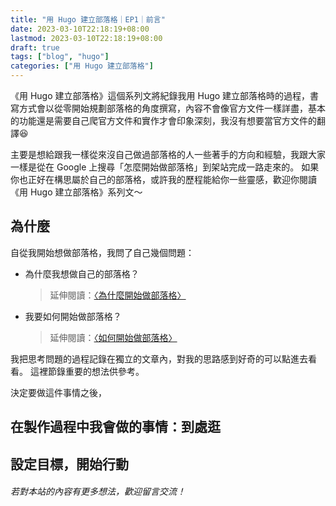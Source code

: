 ```yaml
---
title: "用 Hugo 建立部落格｜EP1｜前言"
date: 2023-03-10T22:18:19+08:00
lastmod: 2023-03-10T22:18:19+08:00
draft: true
tags: ["blog", "hugo"]
categories: ["用 Hugo 建立部落格"]
---
```


《用 Hugo 建立部落格》這個系列文將紀錄我用 Hugo 建立部落格時的過程，書寫方式會以從零開始規劃部落格的角度撰寫，內容不會像官方文件一樣詳盡，基本的功能還是需要自己爬官方文件和實作才會印象深刻，我沒有想要當官方文件的翻譯😆

主要是想給跟我一樣從來沒自己做過部落格的人一些著手的方向和經驗，我跟大家一樣是從在 Google 上搜尋「怎麼開始做部落格」到架站完成一路走來的。
如果你也正好在構思屬於自己的部落格，或許我的歷程能給你一些靈感，歡迎你閱讀《用 Hugo 建立部落格》系列文～

## 為什麼
自從我開始想做部落格，我問了自己幾個問題：
    
 - 為什麼我想做自己的部落格？ 
    
    > 延伸閱讀：[〈為什麼開始做部落格〉](/why-start-a-blog)

 - 我要如何開始做部落格？

    > 延伸閱讀：[〈如何開始做部落格〉]()

我把思考問題的過程記錄在獨立的文章內，對我的思路感到好奇的可以點進去看看。
這裡節錄重要的想法供參考。

決定要做這件事情之後，
## 在製作過程中我會做的事情：到處逛

## 設定目標，開始行動

###### 若對本站的內容有更多想法，歡迎留言交流！